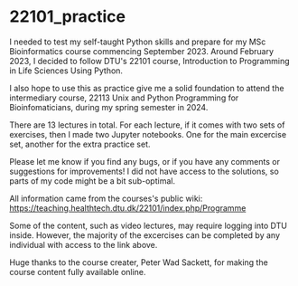 # 22101_practice
I needed to test my self-taught Python skills and prepare for my MSc Bioinformatics course commencing September 2023.
Around February 2023, I decided to follow DTU's 22101 course, Introduction to Programming in Life Sciences Using Python.

I also hope to use this as practice give me a solid foundation to attend the intermediary course, 22113 Unix and Python Programming for Bioinfomaticians, during my spring semester in 2024. 

There are 13 lectures in total. For each lecture, if it comes with two sets of exercises, then I made two Jupyter notebooks. One for the main excercise set, another for the extra practice set.

Please let me know if you find any bugs, or if you have any comments or suggestions for improvements!
I did not have access to the solutions, so parts of my code might be a bit sub-optimal.

All information came from the courses's public wiki:
https://teaching.healthtech.dtu.dk/22101/index.php/Programme

Some of the content, such as video lectures, may require logging into DTU inside. However, the majority of the excercises can be completed by any individual with access to the link above.

Huge thanks to the course creater, Peter Wad Sackett, for making the course content fully available online.

